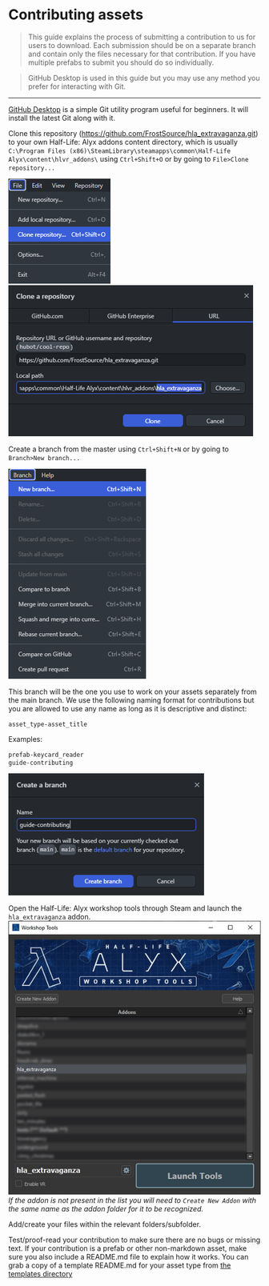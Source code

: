 # Contributing assets

> This guide explains the process of submitting a contribution to us for users to download. Each submission should be on a separate branch and contain only the files necessary for that contribution. If you have multiple prefabs to submit you should do so individually.

> GitHub Desktop is used in this guide but you may use any method you prefer for interacting with Git.

---

[GitHub Desktop](https://desktop.github.com/) is a simple Git utility program useful for beginners. It will install the latest Git along with it.

Clone this repository (https://github.com/FrostSource/hla_extravaganza.git) to your own Half-Life: Alyx addons content directory, which is usually `C:\Program Files (x86)\SteamLibrary\steamapps\common\Half-Life Alyx\content\hlvr_addons\` using `Ctrl+Shift+O` or by going to `File>Clone repository...`

![cloning_repository_part1](cloning_repository_part1.png)
![cloning_repository_part2](cloning_repository_part2.png)

Create a branch from the master using `Ctrl+Shift+N` or by going to `Branch>New branch...`

![creating_new_branch](creating_new_branch_part1.png)

This branch will be the one you use to work on your assets separately from the main branch. We use the following naming format for contributions but you are allowed to use any name as long as it is descriptive and distinct:

    asset_type-asset_title

Examples:

    prefab-keycard_reader
    guide-contributing

![creating_new_branch](creating_new_branch_part2.png)

Open the Half-Life: Alyx workshop tools through Steam and launch the `hla_extravaganza` addon.
![opening_the_addon](opening_the_addon.jpg)
*If the addon is not present in the list you will need to `Create New Addon` with the same name as the addon folder for it to be recognized.*

Add/create your files within the relevant folders/subfolder.

Test/proof-read your contribution to make sure there are no bugs or missing text. If your contribution is a prefab or other non-markdown asset, make sure you also include a README.md file to explain how it works. You can grab a copy of a template README.md for your asset type from [the templates directory](../../templates/)

